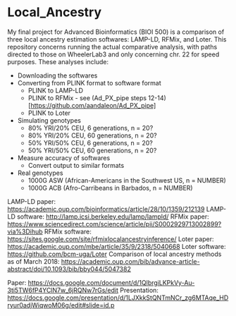 # Local_Ancestry

My final project for Advanced Bioinformatics (BIOI 500) is a comparison of three local ancestry estimation softwares: LAMP-LD, RFMix, and Loter. This repository concerns running the actual comparative analysis, with paths directed to those on WheelerLab3 and only concerning chr. 22 for speed purposes. These analyses include:

* Downloading the softwares
* Converting from PLINK format to software format
  * PLINK to LAMP-LD
  * PLINK to RFMix - see (Ad_PX_pipe steps 12-14)[https://github.com/aandaleon/Ad_PX_pipe]
  * PLINK to Loter
* Simulating genotypes
  * 80% YRI/20% CEU, 6 generations, n = 20?
  * 80% YRI/20% CEU, 60 generations, n = 20?
  * 50% YRI/50% CEU, 6 generations, n = 20?
  * 50% YRI/50% CEU, 60 generations, n = 20?
* Measure accuracy of softwares
  * Convert output to similar formats
* Real genotypes
  * 1000G ASW (African-Americans in the Southwest US, n = NUMBER)
  * 1000G ACB (Afro-Carribeans in Barbados, n = NUMBER)

LAMP-LD paper: https://academic.oup.com/bioinformatics/article/28/10/1359/212139
LAMP-LD software: http://lamp.icsi.berkeley.edu/lamp/lampld/
RFMix paper: https://www.sciencedirect.com/science/article/pii/S0002929713002899?via%3Dihub
RFMix software: https://sites.google.com/site/rfmixlocalancestryinference/
Loter paper: https://academic.oup.com/mbe/article/35/9/2318/5040668
Loter software: https://github.com/bcm-uga/Loter
Comparison of local ancestry methods as of March 2018: https://academic.oup.com/bib/advance-article-abstract/doi/10.1093/bib/bby044/5047382

Paper: https://docs.google.com/document/d/1QlbrgiLKPkVy-Au-3ti5TW6fP4YClN7w_6jRQNw7rGs/edit
Presentation: https://docs.google.com/presentation/d/1LJXkkStQNTmNCr_zg6MTAqe_HDryur0adjWiqwoM06g/edit#slide=id.p
